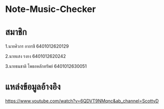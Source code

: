 # Note-Music-Checker
# สมาชิก
1.นายศิวกร อากรชี 6401012620129

2.นายแสง รงยง 6401012620242

3.นายธนชาติ โพธอหลักทรัพย์ 6401012630051

# แหล่งข้อมูลอ้างอิง

https://www.youtube.com/watch?v=6QDVT9NMqnc&ab_channel=ScottyD

